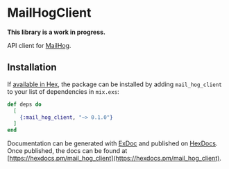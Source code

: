 # MailHogClient

**This library is a work in progress.**

API client for [MailHog](https://github.com/mailhog/MailHog).

## Installation

If [available in Hex](https://hex.pm/docs/publish), the package can be installed
by adding `mail_hog_client` to your list of dependencies in `mix.exs`:

```elixir
def deps do
  [
    {:mail_hog_client, "~> 0.1.0"}
  ]
end
```

Documentation can be generated with [ExDoc](https://github.com/elixir-lang/ex_doc)
and published on [HexDocs](https://hexdocs.pm). Once published, the docs can
be found at [https://hexdocs.pm/mail_hog_client](https://hexdocs.pm/mail_hog_client).

